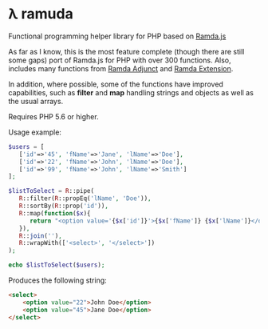 # λ ramuda

Functional programming helper library for PHP based on [Ramda.js](https://ramdajs.com/)

As far as I know, this is the most feature complete (though there are still some gaps) port of Ramda.js for PHP with over 300 functions. Also, includes many functions from [Ramda Adjunct](https://char0n.github.io/ramda-adjunct/2.24.0/index.html) and [Ramda Extension](https://ramda-extension.firebaseapp.com/docs/).

In addition, where possible, some of the functions have improved capabilities, such as **filter** and **map** handling strings and objects as well as the usual arrays.

Requires PHP 5.6 or higher.

Usage example:

```php
$users = [
   ['id'=>'45', 'fName'=>'Jane', 'lName'=>'Doe'],
   ['id'=>'22', 'fName'=>'John', 'lName'=>'Doe'],
   ['id'=>'99', 'fName'=>'John', 'lName'=>'Smith']
];

$listToSelect = R::pipe(
   R::filter(R::propEq('lName', 'Doe')),
   R::sortBy(R::prop('id')),
   R::map(function($x){
      return "<option value='{$x['id']}'>{$x['fName']} {$x['lName']}</option>";
   }),
   R::join(''),
   R::wrapWith(['<select>', '</select>'])
);

echo $listToSelect($users);
```
Produces the following string:
```html
<select>
    <option value="22">John Doe</option>
    <option value="45">Jane Doe</option>
</select>
```